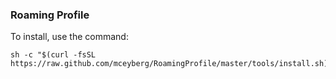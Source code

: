 ### Roaming Profile

To install, use the command:

    sh -c "$(curl -fsSL https://raw.github.com/mceyberg/RoamingProfile/master/tools/install.sh)"

